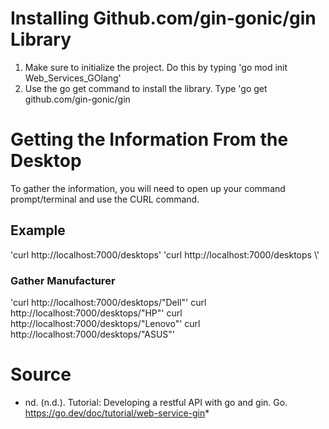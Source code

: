 # Installing Github.com/gin-gonic/gin Library
1. Make sure to initialize the project. Do this by typing 'go mod init Web_Services_GOlang'
2. Use the go get command to install the library. Type 'go get github.com/gin-gonic/gin

# Getting the Information From the Desktop
To gather the information, you will need to open up your command prompt/terminal and use the CURL command.
## Example
'curl http://localhost:7000/desktops' 
'curl http://localhost:7000/desktops \\'

### Gather Manufacturer
'curl http://localhost:7000/desktops/"Dell"'
curl http://localhost:7000/desktops/"HP"'
curl http://localhost:7000/desktops/"Lenovo"'
curl http://localhost:7000/desktops/"ASUS"'

# Source
* nd. (n.d.). Tutorial: Developing a restful API with go and gin. Go. https://go.dev/doc/tutorial/web-service-gin* 

